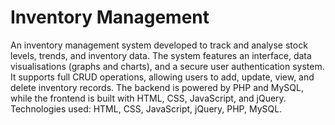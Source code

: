# Inventory Management

An inventory management system developed to track and analyse stock levels, trends, and inventory data. The system features an interface, data visualisations (graphs and charts), and a secure user authentication system. It supports full CRUD operations, allowing users to add, update, view, and delete inventory records. The backend is powered by PHP and MySQL, while the frontend is built with HTML, CSS, JavaScript, and jQuery. Technologies used: HTML, CSS, JavaScript, jQuery, PHP, MySQL.
